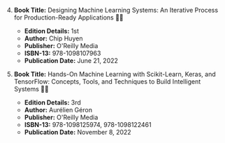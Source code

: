 4. **Book Title:** Designing Machine Learning Systems: An Iterative Process for Production-Ready Applications 📒🔐
   - **Edition Details:** 1st
   - **Author:** Chip Huyen
   - **Publisher:** O'Reilly Media
   - **ISBN-13:** 978-1098107963
   - **Publication Date:** June 21, 2022

1. **Book Title:** Hands-On Machine Learning with Scikit-Learn, Keras, and TensorFlow: Concepts, Tools, and Techniques to Build Intelligent Systems 📒🚫
   - **Edition Details:** 3rd
   - **Author:** Aurélien Géron
   - **Publisher:** O'Reilly Media
   - **ISBN-13:** 978-1098125974, 978-1098122461
   - **Publication Date:** November 8, 2022
